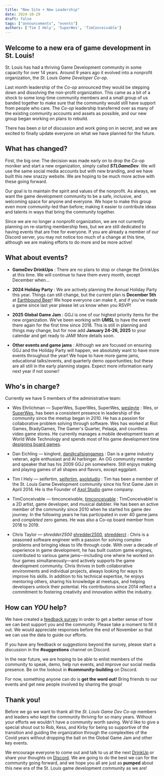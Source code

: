 ```yaml
---
title: "New Site + New Leadership"
date: 2024-10-29
draft: false
tags: ["announcements", "events"]
authors: ['Tim I Hely', 'SuperWes', 'TimConceivable']
---
```


## Welcome to a new era of game development in St. Louis!

St. Louis has had a thriving Game Development community in some capacity for over 14 years. Around 9 years ago it evolved into a nonprofit organization, the *St. Louis Game Developer Co-op*.

Last month leadership of the *Co-op* announced they would be stepping down and dissolving the non-profit organization. This came as a bit of a shock to some long-time community members and a small group of us banded together to make sure that the community would still have support from people who care. The *Co-op* leadership transferred over as many of the existing community accounts and assets as possible, and our new group began working on plans to rebuild.

There has been *a lot* of discussion and work going on in secret, and we are excited to finally update everyone on what we have planned for the future.

## What has changed?

First, the big one: The decision was made early on to drop the *Co-op* moniker and start a new organization, simply called ***STLGameDev***. We will use the same social media accounts but with new branding, and we have built this new snazzy website. We are hoping to be much more active with these going forward.

Our goal is to maintain the spirit and values of the nonprofit. As always, we want the game development community to be a safe, inclusive, and welcoming space for anyone and everyone. We hope to make this group even more community-led than before; making it easier to contribute ideas and talents in ways that bring the community together.

Since we are no longer a nonprofit organization, we are not currently planning on re-starting membership fees, but we are still dedicated to having events that are free for everyone. If you are already a member of our Discord server, you may not notice too much of a change at this time, although we are making efforts to do more and be more active!

## What about events?

- **GameDev DrinkUps**
  : There are no plans to stop or change the DrinkUps at this time. We will continue to have them every month, except December when...

- **2024 Holiday Party**
  : We are actively planning the Annual Holiday Party this year. Things can still change, but the current plan is **December 5th** at [Earthbound Beer](https://maps.app.goo.gl/CUV5eVqjYPWMsNey5)! We hope everyone can make it, and if you've made a game since last year please let us know when you RSVP!

- **2025 Global Game Jam**
  : GGJ is one of our highest priority items for the new organization. We've been working with **UMSL** to have the event there again for the first time since 2018. This is still in planning and things may change, but for now add **January 24-26, 2025** to your calendar and get ready to JAM! More details soon.

- **Other events and game jams**
  : Although we are focused on ensuring GGJ and the Holiday Party will happen, we absolutely want to have more events throughout the year! We hope to have more game jams, educational talks/events, and quarterly demo opportunities; but these are all still in the early planning stages. Expect more information early next year if not sooner!

## Who's in charge?

Currently we have 5 members of the administrative team:

- Wes Ehrlichman &mdash; <i class="i fa-brands fa-discord"></i> SuperWes, <i class="fa-brands fa-xbox"></i> SuperWes, <i class="fa-brands fa-playstation"></i> SuperWes, [<i class="fa-brands fa-x-twitter"></i> wesleyte](https://www.x.com/wesleyte)
  : Wes, or [SuperWes](https://www.superwes.com/), has been a consistent presence in leadership of the community since the meetup began in 2010. He has a passion for collaborative problem solving through software. Wes has worked at Riot Games, BradyGames, The Gamer's Quarter, Pelaaja, and countless video game stores. He currently manages a mobile development team at World Wide Technology and spends most of his game development time [designing board games](https://midnightlaunchgames.com/).

- Dan Eichling &mdash; <i class="i fa-brands fa-discord"></i> kinglord, [<i class="fa-sharp-duotone fa-solid fa-mailbox"></i> dan@callsigngames](mailto:dan@callsigngames.com)
  : Dan is a game industry veteran, agile enthusiast and AI harbinger. An OG community member and speaker that has his 2009 GGJ pin somewhere. Still enjoys making and playing games of all shapes and flavors, except eggplant.

- Tim I Hely &mdash; <i class="i fa-brands fa-discord"></i> seifertim, [<i class="i fa-brands fa-itch-io"></i> seifertim](https://seifertim.itch.io/), [<i class="i fa-brands fa-itch-io"></i> axolstudio](https://axolstudio.itch.io/)
  : Tim has been a member of the St. Louis Game Development community since his first Game Jam in April 2014. He is the Founder of [Axol Studio](https://axolstudio.com) game company.

- TimConceivable &mdash; <i class="i fa-brands fa-discord"></i> timconceivable, [<i class="i fa-brands fa-itch-io"></i> timconceivable](https://timconceivable.itch.io/)
  : TimConceivable! is a 2D artist, game developer, and musical dabbler. He has been an active member of the community since 2010 when he started his game dev journey. In the following years he has participated in over 40 game jams and *completed* zero games. He was also a Co-op board member from 2018 to 2019.

- Chris Taylor &mdash; <i class="i fa-brands fa-discord">shredder2500</i> [shredder2500](https://globalgamejam.org/users/shredder2500), [<i class="i fa-brands fa-itch-io"></i> shredderct](https://shredderct.itch.io/)
  : Chris is a seasoned software engineer with a passion for solving complex problems and bringing ideas to life through code. With over a decade of experience in game development, he has built custom game engines, contributed to various game jams—including one where he worked on four games simultaneously—and actively supports the game development community. Chris thrives in both collaborative environments and individual projects, always looking for ways to improve his skills. In addition to his technical expertise, he enjoys mentoring others, sharing his knowledge at meetups, and helping developers unlock their potential. His contributions since 2014 reflect a commitment to fostering creativity and innovation within the industry.

## How can *YOU* help?

We have created a [feedback survey](https://forms.gle/8yw88DMSQiErQTnS9) in order to get a better sense of how we can best support you and the community. Please take a moment to fill it out. We would appreciate responses before the end of November so that we can use the data to guide our efforts.

If you have any feedback or suggestions beyond the survey, please start a discussion in the **#suggestions** channel on Discord.

In the near future, we are hoping to be able to enlist members of the community to speak, demo, help run events, and improve our social media presence. Be on the lookout in **#community-building** on Discord.

For now, something anyone can do is **get the word out!** Bring friends to our events and get new people involved by sharing the group!

## Thank you!

Before we go we want to thank all the *St. Louis Game Dev Co-op* members and leaders who kept the community thriving for so many years. Without your efforts we wouldn't have a community worth saving. We'd like to give a special shout out to Rob, Kess, and Kirby for being so supportive of the transition and guiding the organization through the complexities of the Covid years without dropping the ball on the Global Game Jam and other key events.

We encourage everyone to come out and talk to us at the next [DrinkUp](https://www.meetup.com/st-louis-game-developers/events/303708623/) or share your thoughts on [Discord](https://discord.com/invite/mTMKpre/). We are going to do the best we can for the community going forward, and we hope you all are just as **pumped** about this new era of the St. Louis game development community as we are!
